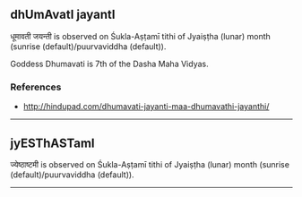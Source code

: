 ## dhUmAvatI jayantI

धूमावती जयन्ती is observed on Śukla-Aṣṭamī tithi of Jyaiṣṭha (lunar) month (sunrise (default)/puurvaviddha (default)).

Goddess Dhumavati is 7th of the Dasha Maha Vidyas.
### References
* http://hindupad.com/dhumavati-jayanti-maa-dhumavathi-jayanthi/

---
## jyESThASTamI

ज्येष्ठाष्टमी is observed on Śukla-Aṣṭamī tithi of Jyaiṣṭha (lunar) month (sunrise (default)/puurvaviddha (default)).


---
